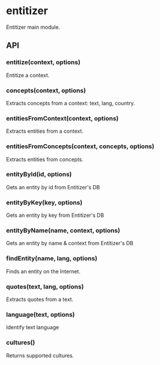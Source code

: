 # entitizer

Entitizer main module.

## API

### entitize(context, options)

Entitize a context.

### concepts(context, options)

Extracts concepts from a context: text, lang, country.

### entitiesFromContext(context, options)

Extracts entities from a context.

### entitiesFromConcepts(context, concepts, options)

Extracts entities from concepts.

### entityById(id, options)

Gets an entity by id from Entitizer's DB

### entityByKey(key, options)

Gets an entity by key from Entitizer's DB

### entityByName(name, context, options)

Gets an entity by name & context from Entitizer's DB

### findEntity(name, lang, options)

Finds an entity on the Internet.

### quotes(text, lang, options)

Extracts quotes from a text.

### language(text, options)

Identify text language

### cultures()

Returns supported cultures.
